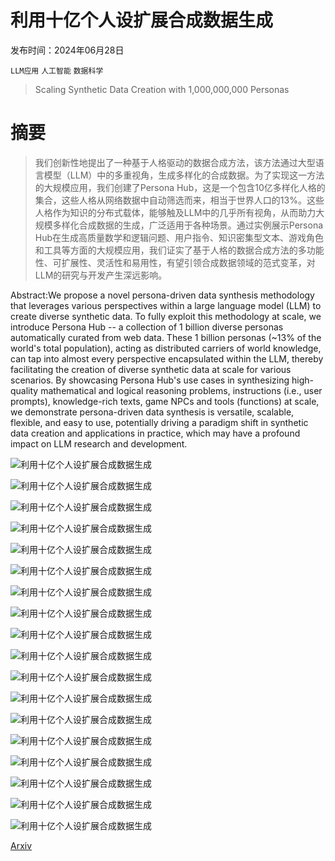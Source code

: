 # 利用十亿个人设扩展合成数据生成

发布时间：2024年06月28日

`LLM应用` `人工智能` `数据科学`

> Scaling Synthetic Data Creation with 1,000,000,000 Personas

# 摘要

> 我们创新性地提出了一种基于人格驱动的数据合成方法，该方法通过大型语言模型（LLM）中的多重视角，生成多样化的合成数据。为了实现这一方法的大规模应用，我们创建了Persona Hub，这是一个包含10亿多样化人格的集合，这些人格从网络数据中自动筛选而来，相当于世界人口的13%。这些人格作为知识的分布式载体，能够触及LLM中的几乎所有视角，从而助力大规模多样化合成数据的生成，广泛适用于各种场景。通过实例展示Persona Hub在生成高质量数学和逻辑问题、用户指令、知识密集型文本、游戏角色和工具等方面的大规模应用，我们证实了基于人格的数据合成方法的多功能性、可扩展性、灵活性和易用性，有望引领合成数据领域的范式变革，对LLM的研究与开发产生深远影响。

> 
Abstract:We propose a novel persona-driven data synthesis methodology that leverages various perspectives within a large language model (LLM) to create diverse synthetic data. To fully exploit this methodology at scale, we introduce Persona Hub -- a collection of 1 billion diverse personas automatically curated from web data. These 1 billion personas (~13% of the world's total population), acting as distributed carriers of world knowledge, can tap into almost every perspective encapsulated within the LLM, thereby facilitating the creation of diverse synthetic data at scale for various scenarios. By showcasing Persona Hub's use cases in synthesizing high-quality mathematical and logical reasoning problems, instructions (i.e., user prompts), knowledge-rich texts, game NPCs and tools (functions) at scale, we demonstrate persona-driven data synthesis is versatile, scalable, flexible, and easy to use, potentially driving a paradigm shift in synthetic data creation and applications in practice, which may have a profound impact on LLM research and development.
    

![利用十亿个人设扩展合成数据生成](../../../paper_images/2406.20094/x1.png)

![利用十亿个人设扩展合成数据生成](../../../paper_images/2406.20094/x2.png)

![利用十亿个人设扩展合成数据生成](../../../paper_images/2406.20094/x3.png)

![利用十亿个人设扩展合成数据生成](../../../paper_images/2406.20094/x4.png)

![利用十亿个人设扩展合成数据生成](../../../paper_images/2406.20094/x5.png)

![利用十亿个人设扩展合成数据生成](../../../paper_images/2406.20094/x6.png)

![利用十亿个人设扩展合成数据生成](../../../paper_images/2406.20094/x7.png)

![利用十亿个人设扩展合成数据生成](../../../paper_images/2406.20094/x8.png)

![利用十亿个人设扩展合成数据生成](../../../paper_images/2406.20094/x9.png)

![利用十亿个人设扩展合成数据生成](../../../paper_images/2406.20094/x10.png)

![利用十亿个人设扩展合成数据生成](../../../paper_images/2406.20094/x11.png)

![利用十亿个人设扩展合成数据生成](../../../paper_images/2406.20094/x12.png)

![利用十亿个人设扩展合成数据生成](../../../paper_images/2406.20094/x13.png)

![利用十亿个人设扩展合成数据生成](../../../paper_images/2406.20094/x14.png)

![利用十亿个人设扩展合成数据生成](../../../paper_images/2406.20094/x15.png)

![利用十亿个人设扩展合成数据生成](../../../paper_images/2406.20094/x16.png)

![利用十亿个人设扩展合成数据生成](../../../paper_images/2406.20094/x17.png)

![利用十亿个人设扩展合成数据生成](../../../paper_images/2406.20094/x18.png)

[Arxiv](https://arxiv.org//pdf/2406.20094)